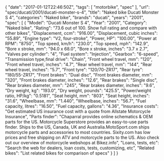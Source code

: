 {
    "date": "2017-01-12T22:46:50Z",
    "tags": [
        "motorbike",
        "spec"
    ],
    "url": "spec\/ducati\/2001\/ducati-monster-s-4",
    "title": "Naked bike Ducati Monster S 4",
    "categories": "Naked bike",
    "brands": "ducati",
    "years": "2001",
    "spec": [
        {
            "Model": "Ducati Monster S 4",
            "Year": "2001",
            "Category": "Naked bike",
            "Rating": "73.6 out of 100. Show full rating and compare with other bikes",
            "Displacement, ccm": "916.00",
            "Displacement, cubic inches": "55.89",
            "Engine type": "V2, four-stroke",
            "Power, HP": "100.00",
            "Power at RPM": "8750",
            "Top speed, km\/h": "230.0",
            "Top speed, mph": "142.9",
            "Bore x stroke, mm": "94.0 x 68.0",
            "Bore x stroke, inches": "3.7 x 2.7",
            "Valves per cylinder": "4",
            "Fuel system": "Injection",
            "Gearbox": "6-speed",
            "Transmission type,final drive": "Chain",
            "Front wheel travel, mm": "120",
            "Front wheel travel, inches": "4.7",
            "Rear wheel travel, mm": "144",
            "Rear wheel travel, inches": "5.7",
            "Front tyre": "120\/70-ZR17",
            "Rear tyre": "180\/55-ZR17",
            "Front brakes": "Dual disc",
            "Front brakes diameter, mm": "320",
            "Front brakes diameter, inches": "12.6",
            "Rear brakes": "Single disc",
            "Rear brakes diameter, mm": "245",
            "Rear brakes diameter, inches": "9.6",
            "Dry weight, kg": "193.0",
            "Dry weight, pounds": "425.5",
            "Power\/weight ratio, HP\/kg": "0.5181",
            "Seat height, mm": "803",
            "Seat height, inches": "31.6",
            "Wheelbase, mm": "1.440",
            "Wheelbase, inches": "56.7",
            "Fuel capacity, litres": "16.50",
            "Fuel capacity, gallons": "4.36",
            "Insurance costs": "Get estimated US insurance cost with a quote from Allstate Motorcycle Insurance",
            "Parts finder": "Chaparral provides online schematics & OEM parts for the US.   Motorcycle Superstore provides an easy-to-use parts finder. Ships to the US, Canada, UK and Australia.MotoSport.com ships motorcycle parts and accessories to most countries.    Sixity.com has low prices and free shipping on ATV and motorcycle parts to the US. Also check out our overview of motorcycle webshops at Bikez.info",
            "Loans, tests, etc": "Search the web for dealers, loan costs, tests, customizing, etc",
            "Related bikes": "List related bikes for comparison of specs"
        }
    ]
}